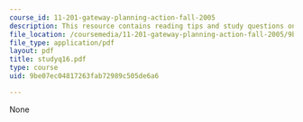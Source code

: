 ```yaml
---
course_id: 11-201-gateway-planning-action-fall-2005
description: This resource contains reading tips and study questions on session 16.
file_location: /coursemedia/11-201-gateway-planning-action-fall-2005/9be07ec04817263fab72989c505de6a6_studyq16.pdf
file_type: application/pdf
layout: pdf
title: studyq16.pdf
type: course
uid: 9be07ec04817263fab72989c505de6a6

---
```

None